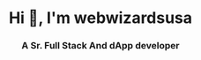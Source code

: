 <h1 align="center">Hi 👋, I'm webwizardsusa</h1>
<h3 align="center">A Sr. Full Stack And dApp developer</h3>
